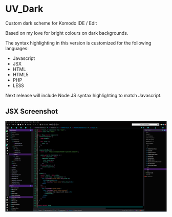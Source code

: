 # UV_Dark
Custom dark scheme for Komodo IDE / Edit

Based on my love for bright colours on dark backgrounds.

The syntax highlighting in this version is customized for the following languages:

* Javascript
* JSX
* HTML
* HTML5
* PHP
* LESS

Next release will include Node JS syntax highlighting to match Javascript.

## JSX Screenshot
![Komodo IDE UV Dark Theme](komodo-screen-jsx.png?raw=true "Komodo IDE UV Dark Scheme")